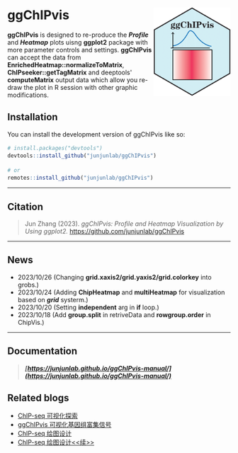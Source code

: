 # ggChIPvis <img src="man/ggChIPvis-logo.png" align="right" height="200" />

<!-- badges: start -->

**ggChIPvis** is designed to re-produce the ***Profile*** and ***Heatmap*** plots uisng
**ggplot2** package with more parameter controls and settings. **ggChIPvis** can accept
the data from **EnrichedHeatmap::normalizeToMatrix**, **ChIPseeker::getTagMatrix** and deeptools'
**computeMatrix** output data which allow you re-draw the plot in R session with other
graphic modifications.

<!-- badges: end -->

## Installation

You can install the development version of ggChIPvis like so:

``` r
# install.packages("devtools")
devtools::install_github("junjunlab/ggChIPvis")

# or
remotes::install_github("junjunlab/ggChIPvis")
```

---

## Citation

> Jun Zhang (2023). *ggChIPvis: Profile and Heatmap Visualization by Using ggplot2.*  https://github.com/junjunlab/ggChIPvis

---

## News

- 2023/10/26  (Changing **grid.xaxis2/grid.yaxis2/grid.colorkey** into grobs.)
- 2023/10/24  (Adding **ChipHeatmap** and **multiHeatmap** for visualization based on ***grid*** systerm.)
- 2023/10/20  (Setting **independent** arg in **if** loop.)
- 2023/10/18  (Add **group.split** in retriveData and **rowgroup.order** in ChipVis.)
---

## Documentation

> ***[https://junjunlab.github.io/ggChIPvis-manual/](https://junjunlab.github.io/ggChIPvis-manual/)***

## Related blogs

- [ChIP-seq 可视化探索](https://mp.weixin.qq.com/s?__biz=MzkyMTI1MTYxNA==&mid=2247510110&idx=1&sn=5b8a12b864509d65c243b61d080350a9&chksm=c184922ff6f31b3943a3681def268998388a3a930b2c384f3d8ea33ff17a437cc4513fc1b286&token=353264504&lang=zh_CN#rd)
- [ggChIPvis 可视化基因组富集信号](https://mp.weixin.qq.com/s?__biz=MzkyMTI1MTYxNA==&mid=2247510122&idx=1&sn=f06cfbecb15ee4f133c9b3d49791743a&chksm=c184921bf6f31b0d471e37ef63fdc4c7caf63df2a6598bd1f3c04d9b1505e2e103ef4f60eb66&token=353264504&lang=zh_CN#rd)
- [ChIP-seq 绘图设计](https://mp.weixin.qq.com/s?__biz=MzkyMTI1MTYxNA==&mid=2247510151&idx=1&sn=de70b667d6eb7f581a68fd3fc231b1fc&chksm=c18492f6f6f31be05a57cb681d802fb813e36ac67f3d70fb05d26a6ea1aeee14bd17a91844e7&token=353264504&lang=zh_CN#rd)
- [ChIP-seq 绘图设计<<续>>](https://mp.weixin.qq.com/s?__biz=MzkyMTI1MTYxNA==&mid=2247510209&idx=1&sn=ea595989806aeaf116fab44f808d295e&chksm=c18492b0f6f31ba6832f666ee1734d258dcb0ad852a2982443668f735e46e86f2a9456a1059d&token=353264504&lang=zh_CN#rd)

